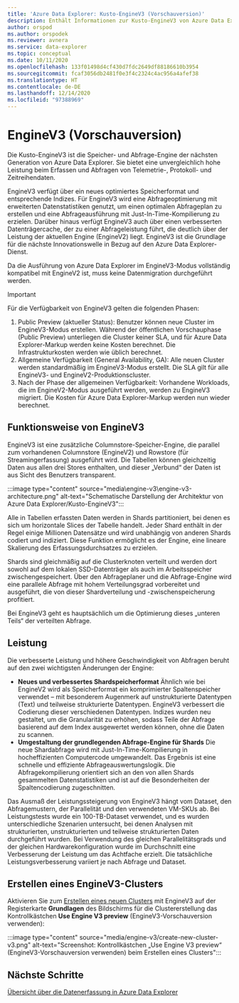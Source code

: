 ```yaml
---
title: 'Azure Data Explorer: Kusto-EngineV3 (Vorschauversion)'
description: Enthält Informationen zur Kusto-EngineV3 von Azure Data Explorer.
author: orspod
ms.author: orspodek
ms.reviewer: avnera
ms.service: data-explorer
ms.topic: conceptual
ms.date: 10/11/2020
ms.openlocfilehash: 133f01498d4cf430d7fdc2649df88186610b3954
ms.sourcegitcommit: fcaf3056db2481f0e3f4c2324c4ac956a4afef38
ms.translationtype: HT
ms.contentlocale: de-DE
ms.lasthandoff: 12/14/2020
ms.locfileid: "97388969"
---
```

# <a name="enginev3---preview"></a>EngineV3 (Vorschauversion)

Die Kusto-EngineV3 ist die Speicher- und Abfrage-Engine der nächsten Generation von Azure Data Explorer. Sie bietet eine unvergleichlich hohe Leistung beim Erfassen und Abfragen von Telemetrie-, Protokoll- und Zeitreihendaten.

EngineV3 verfügt über ein neues optimiertes Speicherformat und entsprechende Indizes. Für EngineV3 wird eine Abfrageoptimierung mit erweiterten Datenstatistiken genutzt, um einen optimalen Abfrageplan zu erstellen und eine Abfrageausführung mit Just-In-Time-Kompilierung zu erzielen. Darüber hinaus verfügt EngineV3 auch über einen verbesserten Datenträgercache, der zu einer Abfrageleistung führt, die deutlich über der Leistung der aktuellen Engine (EngineV2) liegt. EngineV3 ist die Grundlage für die nächste Innovationswelle in Bezug auf den Azure Data Explorer-Dienst.

Da die Ausführung von Azure Data Explorer im EngineV3-Modus vollständig kompatibel mit EngineV2 ist, muss keine Datenmigration durchgeführt werden.

> [!IMPORTANT]
> Für die Verfügbarkeit von EngineV3 gelten die folgenden Phasen:
>
> 1. Public Preview (aktueller Status): Benutzer können neue Cluster im EngineV3-Modus erstellen. Während der öffentlichen Vorschauphase (Public Preview) unterliegen die Cluster keiner SLA, und für Azure Data Explorer-Markup werden keine Kosten berechnet. Die Infrastrukturkosten werden wie üblich berechnet.
> 1. Allgemeine Verfügbarkeit (General Availability, GA): Alle neuen Cluster werden standardmäßig im EngineV3-Modus erstellt. Die SLA gilt für alle EngineV3- und EngineV2-Produktionscluster.
> 1. Nach der Phase der allgemeinen Verfügbarkeit: Vorhandene Workloads, die im EngineV2-Modus ausgeführt werden, werden zu EngineV3 migriert. Die Kosten für Azure Data Explorer-Markup werden nun wieder berechnet.

## <a name="how-enginev3-works"></a>Funktionsweise von EngineV3

EngineV3 ist eine zusätzliche Columnstore-Speicher-Engine, die parallel zum vorhandenen Columnstore (EngineV2) und Rowstore (für Streamingerfassung) ausgeführt wird. Die Tabellen können gleichzeitig Daten aus allen drei Stores enthalten, und dieser „Verbund“ der Daten ist aus Sicht des Benutzers transparent.

:::image type="content" source="media\engine-v3\engine-v3-architecture.png" alt-text="Schematische Darstellung der Architektur von Azure Data Explorer/Kusto-EngineV3":::

Alle in Tabellen erfassten Daten werden in Shards partitioniert, bei denen es sich um horizontale Slices der Tabelle handelt. Jeder Shard enthält in der Regel einige Millionen Datensätze und wird unabhängig von anderen Shards codiert und indiziert. Diese Funktion ermöglicht es der Engine, eine lineare Skalierung des Erfassungsdurchsatzes zu erzielen.

Shards sind gleichmäßig auf die Clusterknoten verteilt und werden dort sowohl auf dem lokalen SSD-Datenträger als auch im Arbeitsspeicher zwischengespeichert. Über den Abfrageplaner und die Abfrage-Engine wird eine parallele Abfrage mit hohem Verteilungsgrad vorbereitet und ausgeführt, die von dieser Shardverteilung und -zwischenspeicherung profitiert.

Bei EngineV3 geht es hauptsächlich um die Optimierung dieses „unteren Teils“ der verteilten Abfrage.

## <a name="performance"></a>Leistung

Die verbesserte Leistung und höhere Geschwindigkeit von Abfragen beruht auf den zwei wichtigsten Änderungen der Engine:

* **Neues und verbessertes Shardspeicherformat** Ähnlich wie bei EngineV2 wird als Speicherformat ein komprimierter Spaltenspeicher verwendet – mit besonderem Augenmerk auf unstrukturierte Datentypen (Text) und teilweise strukturierte Datentypen. EngineV3 verbessert die Codierung dieser verschiedenen Datentypen. Indizes wurden neu gestaltet, um die Granularität zu erhöhen, sodass Teile der Abfrage basierend auf dem Index ausgewertet werden können, ohne die Daten zu scannen.
* **Umgestaltung der grundlegenden Abfrage-Engine für Shards** Die neue Shardabfrage wird mit Just-In-Time-Kompilierung in hocheffizienten Computercode umgewandelt. Das Ergebnis ist eine schnelle und effiziente Abfrageauswertungslogik. Die Abfragekompilierung orientiert sich an den von allen Shards gesammelten Datenstatistiken und ist auf die Besonderheiten der Spaltencodierung zugeschnitten.

Das Ausmaß der Leistungssteigerung von EngineV3 hängt vom Dataset, den Abfragemustern, der Parallelität und den verwendeten VM-SKUs ab. Bei Leistungstests wurde ein 100-TB-Dataset verwendet, und es wurden unterschiedliche Szenarien untersucht, bei denen Analysen mit strukturierten, unstrukturierten und teilweise strukturierten Daten durchgeführt wurden. Bei Verwendung des gleichen Parallelitätsgrads und der gleichen Hardwarekonfiguration wurde im Durchschnitt eine Verbesserung der Leistung um das Achtfache erzielt. Die tatsächliche Leistungsverbesserung variiert je nach Abfrage und Dataset.

## <a name="create-an-enginev3-cluster"></a>Erstellen eines EngineV3-Clusters

Aktivieren Sie zum [Erstellen eines neuen Clusters](create-cluster-database-portal.md) mit EngineV3 auf der Registerkarte **Grundlagen** des Bildschirms für die Clustererstellung das Kontrollkästchen **Use Engine V3 preview** (EngineV3-Vorschauversion verwenden):

:::image type="content" source="media/engine-v3/create-new-cluster-v3.png" alt-text="Screenshot: Kontrollkästchen „Use Engine V3 preview“ (EngineV3-Vorschauversion verwenden) beim Erstellen eines Clusters":::

## <a name="next-steps"></a>Nächste Schritte

[Übersicht über die Datenerfassung in Azure Data Explorer](ingest-data-overview.md)
